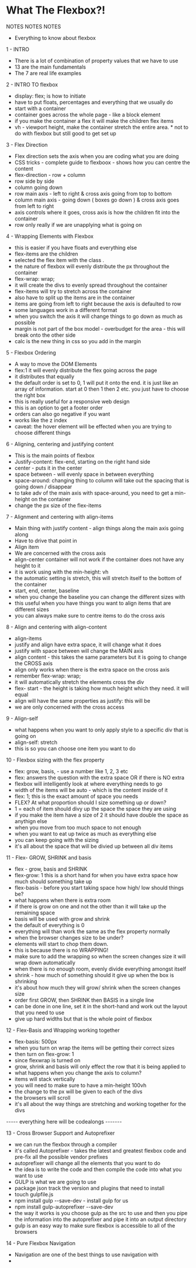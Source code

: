 # What The Flexbox?!

NOTES NOTES NOTES

- Everything to know about flexbox

1 - INTRO
- There is a lot of combination of property values that we have to use
- 13 are the main fundamentals
- The 7 are real life examples

2 - INTRO TO flexbox
- display: flex; is how to initiate
- have to put floats, percentages and everything that we usually do
- start with a container
- container goes across the whole page - like a block element
- if you make the container a flex it will make the children flex items
- vh - viewport height, make the container stretch the entire area. * not to do with flexbox but still good to get set up

3 - Flex Direction
- Flex direction sets the axis when you are coding what you are doing
- CSS tricks - complete guide to flexboox - shows how you can centre the content
- flex-direction - row + column
- row side by side
- column going down
- row main axis - left to right & cross axis going from top to bottom
- column main axis - going down ( boxes go down ) & cross axis goes from left to right
- axis controls where it goes, cross axis is how the children fit into the container
- row only really if we are unapplying what is going on

4 - Wrapping Elements with Flexbox
- this is easier if you have floats and everything else
- flex-items are the children
- selected the flex item with the class .
- the nature of flexbox will evenly distribute the px throughout the container
- flex-wrap: wrap;
- it will create the divs to evenly spread throughout the container
- flex-items will try to stretch across the container
- also have to split up the items are in the container
- items are going from left to right because the axis is defaulted to row
- some languages work in a different format
- when you switch the axis it will change things to go down as much as possible
- margin is not part of the box model - overbudget for the area - this will break onto the other side
- calc is the new thing in css so you add in the margin

5 - Flexbox Ordering
- A way to move the DOM Elements
- flex:1 it will evenly distribute the flex going across the page
- it distributes that equally
- the default order is set to 0, 1 will put it onto the end. it is just like an array of information. start at 0 then 1 then 2 etc. you just have to choose the right box
- this is really useful for a responsive web design
- this is an option to get a footer order
- orders can also go negative if you want
- works like the z index
- caveat: the hover element will be effected when you are trying to choose different things


6 - Aligning, centering and justifying content
- This is the main points of flexbox
- Justify-content: flex-end, starting on the right hand side
- center - puts it in the center
- space between - will evenly space in between everything
- space-around: changing thing to column will take out the spacing that is going down / disappear
- to take adv of the main axis with space-around, you need to get a min-height on the container
- change the px size of the flex-items

7 - Alignment and centering with align-items
- Main thing with justify content - align things along the main axis going along
- Have to drive that point in
- Align item
- We are concerned with the cross axis
- align-center container will not work if the container does not have any height to it
- it is work using with the min-height: vh
- the automatic setting is stretch, this will stretch itself to the bottom of the container
- start, end, center, baseline
- when you change the baseline you can change the different sizes with
- this useful when you have things you want to align items that are different sizes
- you can always make sure to centre items to do the cross axis

8 - Align and centering with align-content
- align-items
- justify and align have extra space, it will change what it does
- justify with space between will change the MAIN axis
- align content - this takes the same parameters but it is going to change the CROSS axis
- align only works when there is the extra space on the cross axis
- remember flex-wrap: wrap;
- it will automatically stretch the elements cross the div
- flex- start - the height is taking how much height which they need. it will equal
- align will have the same properties as justify: this will be
- we are only concerned with the cross access

9 - Align-self
- what happens when you want to only apply style to a specific div that is going on
- align-self: stretch
- this is so you can choose one item you want to do

10 - Flexbox sizing with the flex property
- flex: grow, basis, - use a number like 1, 2, 3 etc
- flex: answers the question with the extra space OR if there is NO extra
- flexbox will intelligently look at where everything needs to go
- width of the items will be auto - which is the content inside of it
- flex: 1; this is the exact amount of space you needs
- FLEX? At what proportion should I size something up or down?
- 1 = each of item should divy up the space the space they are using
- if you make the item have a size of 2 it should have double the space as anythign else
- when you move from too much space to not enough
- when you want to eat up twice as much as everything else
- you can keep going with the sizing
- it's all about the space that will be divied up between all div items

11 - Flex- GROW, SHRINK and basis
- flex - grow, basis and SHRINK
- flex-grow: 1 this is a short hand for when you have extra space how much should something take up
- flex-basis - before you start taking space how high/ low should things be?
- what happens when there is extra room
- if there is grow on one and not the other than it will take up the remaining space
- basis will be used with grow and shrink
- the default of everything is 0
- everything will than work the same as the flex property normally
- when the browser changes size to be under?
- elements will start to chop them down.
- this is because there is no WRAPPING!
- make sure to add the wrapping so when the screen changes size it will wrap down automatically
- when there is no enough room, evenly divide everything amongst itself
- shrink - how much of something should it give up when the box is shrinking
- it's about how much they will grow/ shrink when the screen changes size
- order first GROW, then SHRINK then BASIS in a single line
- can be done in one line, set it in the short-hand and work out the layout that you need to use
- give up hard widths but that is the whole point of flexbox


12 - Flex-Basis and Wrapping working together
- flex-basis: 500px
- when you turn on wrap the items will be getting their correct sizes
- then turn on flex-grow: 1
- since flexwrap is turned on
- grow, shrink and basis will only effect the row that it is being applied to
- what happens when you change the axis to column?
- items will stack vertically
- you will need to make sure to have a min-height 100vh
- the change to the px will be given to each of the divs
- the browsers will scroll
- it's all about the way things are stretching and working together for the divs

----- everything here will be codealongs -------

13 - Cross Browser Support and Autoprefixer
- we can run the flexbox through a compiler
- it's called Autoprefixer - takes the latest and greatest flexbox code and pre-fix all the possible vendor prefixes
- autoprefixer will change all the elements that you want to do
- the idea is to write the code and then compile the code into what you want to use
- GULP is what we are going to use
- package json track the version and plugins that need to install
- touch gulpfile.js
- npm install gulp --save-dev - install gulp for us
- npm install gulp-autoprefixer --save-dev
- the way it works is you choose gulp as the src to use and then you pipe the information into the autoprefixer and pipe it into an output directory
- gulp is an easy way to make sure flexbox is accessible to all of the browsers

14 - Pure Flexbox Navigation
- Navigation are one of the best things to use navigation with
- 
